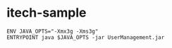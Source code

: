 # itech-sample

```
ENV JAVA_OPTS="-Xmx3g -Xms3g"
ENTRYPOINT java $JAVA_OPTS -jar UserManagement.jar
```
